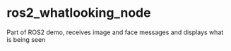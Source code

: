 # ros2_whatlooking_node
Part of ROS2 demo, receives image and face messages and displays what is being seen

